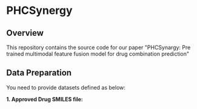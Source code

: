 # PHCSynergy
## Overview
This repository contains the source code for our paper "PHCSynargy: Pre trained multimodal feature fusion model for drug combination prediction"
## Data Preparation
You need to provide datasets defined as below:

**1. Approved Drug SMILES file:**
